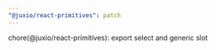 ```yaml
---
"@juxio/react-primitives": patch
---
```


chore(@juxio/react-primitives): export select and generic slot
